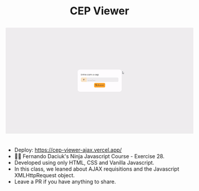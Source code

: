 <h1 align="center">
CEP Viewer

![Application preview](https://raw.githubusercontent.com/freirart/cep-viewer-ajax/master/cep-viewer.gif "Application preview")
</h1>

- Deploy: https://cep-viewer-ajax.vercel.app/
- 🐱‍👤 Fernando Daciuk's Ninja Javascript Course - Exercise 28.
- Developed using only HTML, CSS and Vanilla Javascript.
- In this class, we leaned about AJAX requisitions and the Javascript XMLHttpRequest object.
- Leave a PR if you have anything to share.
